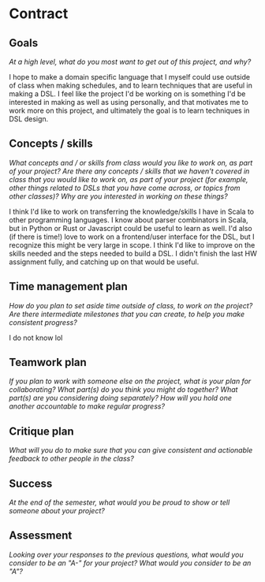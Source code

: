 # Contract

## Goals

_At a high level, what do you most want to get out of this project, and why?_

I hope to make a domain specific language that I myself could use outside of class when
making schedules, and to learn techniques that are useful in making a DSL. 
I feel like the project I'd be working on is something I'd be interested in making as
well as using personally, and that motivates me to work more on this project, and ultimately the
goal is to learn techniques in DSL design. 

## Concepts / skills

_What concepts and / or skills from class would you like to work on, as part of your
project? Are there any concepts / skills that we haven't covered in class that you would
like to work on, as part of your project (for example, other things related to DSLs that
you have come across, or topics from other classes)? Why are you interested in working on
these things?_

I think I'd like to work on transferring the knowledge/skills I have in Scala to other
programming languages. I know about parser combinators in Scala, but in Python or Rust or
Javascript could be useful to learn as well. I'd also (if there is time!) love to work on
a frontend/user interface for the DSL, but I recognize this might be very large in scope.
I think I'd like to improve on the skills needed and the steps needed to build a DSL. I 
didn't finish the last HW assignment fully, and catching up on that would be useful.

## Time management plan

_How do you plan to set aside time outside of class, to work on the project? Are there
intermediate milestones that you can create, to help you make consistent progress?_

I do not know lol 

## Teamwork plan

_If you plan to work with someone else on the project, what is your plan for
collaborating? What part(s) do you think you might do together? What part(s) are you
considering doing separately? How will you hold one another accountable to make regular
progress?_

## Critique plan

_What will you do to make sure that you can give consistent and actionable feedback to
other people in the class?_

## Success

_At the end of the semester, what would you be proud to show or tell someone about your
project?_

## Assessment

_Looking over your responses to the previous questions, what would you consider to be an
"A-" for your project? What would you consider to be an "A"?_
